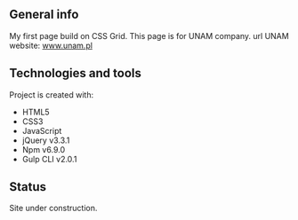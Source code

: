 ## General info
My first page build on CSS Grid.
This page is for UNAM company.
url UNAM website: www.unam.pl

## Technologies and tools
Project is created with:
* HTML5
* CSS3
* JavaScript
* jQuery v3.3.1
* Npm v6.9.0
* Gulp CLI v2.0.1

## Status
Site under construction.
